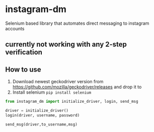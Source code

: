 # instagram-dm
 Selenium based library that automates direct messaging to instagram accounts

## currently not working with any 2-step verification

## How to use

1. Download newest geckodriver version from https://github.com/mozilla/geckodriver/releases and drop it to 
2. Install selenium ```pip install selenium```
```py
from instagram_dm import initialize_driver, login, send_msg

driver = initialize_driver()
login(driver, username, password)

send_msg(driver,to_username,msg)
```
